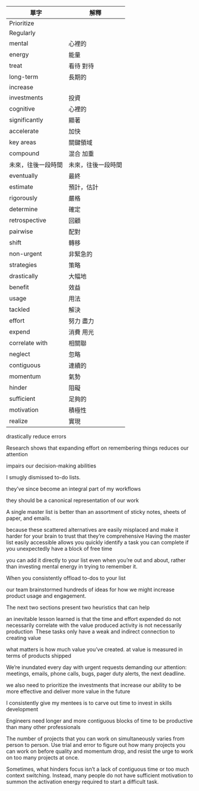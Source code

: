 | 單字 | 解釋 |
| ------ | ------ |
| Prioritize |  |
| Regularly |  |
| mental | 心裡的 |
| energy | 能量 |
| treat | 看待 對待 |
| long-term | 長期的 |
| increase |  |
| investments | 投資 |
| cognitive | 心裡的 |
| significantly | 顯著 |
| accelerate | 加快 |
| key areas | 關鍵領域 |
| compound | 混合 加重 |
| 未來，往後一段時間 | 未來，往後一段時間 |
| eventually | 最終 |
| estimate | 預計，估計 |
| rigorously | 嚴格 |
| determine | 確定 |
| retrospective | 回顧 |
| pairwise | 配對 |
| shift | 轉移 |
| non-urgent | 非緊急的 |
| strategies | 策略 |
| drastically | 大幅地 |
| benefit | 效益 |
| usage | 用法 |
| tackled | 解決 |
| effort | 努力 盡力 |
| expend | 消費 用光 |
| correlate with | 相關聯 |
| neglect | 忽略 |
| contiguous | 連續的 |
| momentum | 氣勢 |
| hinder | 阻礙 |
| sufficient | 足夠的 |
| motivation | 積極性 |
| realize | 實現 |
 
drastically reduce errors

Research shows that expanding effort on remembering things reduces our attention

impairs our decision-making abilities 

I smugly dismissed to-do lists. 

they’ve since become an integral part of my workflows

they should be a canonical representation of our work

A single master list is better than an assortment of sticky notes, sheets of paper, and emails.

because these scattered alternatives are easily misplaced and make it harder for your brain to trust that they’re comprehensive
Having the master list easily accessible allows you quickly identify a task you can complete if you unexpectedly have a block of free time

you can add it directly to your list even when you’re out and about, rather than investing mental energy in trying to remember it.

When you consistently offload to-dos to your list 

our team brainstormed hundreds of ideas for how we might increase product usage and engagement. 

The next two sections present two heuristics that can help 

an inevitable lesson learned is that the time and effort expended do not necessarily correlate with the value produced
activity is not necessarily production
 These tasks only have a weak and indirect connection to creating value 

what matters is how much value you’ve created. at value is measured in terms of products shipped 

We’re inundated every day with urgent requests demanding our attention: meetings, emails, phone calls, bugs, pager duty alerts, the next deadline. 

we also need to prioritize the investments that increase our ability to be more effective and deliver more value in the future

I consistently give my mentees is to carve out time to invest in skills development 

Engineers need longer and more contiguous blocks of time to be productive than many other professionals 

The number of projects that you can work on simultaneously varies from person to person. Use trial and error to figure out how many projects you can work on before quality and momentum drop, and resist the urge to work on too many projects at once. 

Sometimes, what hinders focus isn’t a lack of contiguous time or too much context switching. Instead, many people do not have sufficient motivation to summon the activation energy required to start a difficult task.

